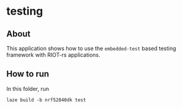 # testing

## About

This application shows how to use the `embedded-test` based testing framework
with RIOT-rs applications.

## How to run

In this folder, run

    laze build -b nrf52840dk test
